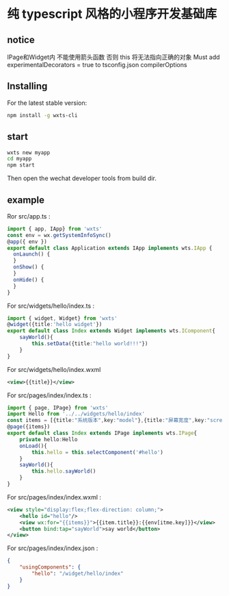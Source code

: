 # 纯 typescript 风格的小程序开发基础库

## notice
IPage和Widget内 不能使用箭头函数 否则 this 将无法指向正确的对象
Must add experimentalDecorators = true to tsconfig.json compilerOptions

## Installing

For the latest stable version:

```bash
npm install -g wxts-cli
```
## start
```bash
wxts new myapp
cd myapp
npm start
```
Then open the wechat developer tools from build dir.

## example

Ror src/app.ts :
```ts
import { app, IApp} from 'wxts'
const env = wx.getSystemInfoSync()
@app({ env })
export default class Application extends IApp implements wts.IApp {
  onLaunch() {
  }
  onShow() {
  }
  onHide() {
  }
}
```
For src/widgets/hello/index.ts :
```ts
import { widget, Widget} from 'wxts'
@widget({title:'hello widget'})
export default class Index extends Widget implements wts.IComponent{
    sayWorld(){
        this.setData({title:"hello world!!!"})
    }
}
```
For src/widgets/hello/index.wxml
```xml
<view>{{title}}</view>
```
For src/pages/index/index.ts : 
```ts
import { page, IPage} from 'wxts'
import Hello from '../../widgets/hello/index'
const items = [{title:"系统版本",key:"model"},{title:"屏幕宽度",key:"screenWidth"},{title:"屏幕高度",key:"screenHeight"}]
@page({items})
export default class Index extends IPage implements wts.IPage{
    private hello:Hello
    onLoad(){
        this.hello = this.selectComponent('#hello')
    }
    sayWorld(){
        this.hello.sayWorld()
    }
}
```
For src/pages/index/index.wxml :
```xml
<view style="display:flex;flex-direction: column;">
    <hello id="hello"/>
    <view wx:for="{{items}}">{{item.title}}:{{env[itme.key]}}</view>
    <button bind:tap="sayWorld">say world</button>
</view>
```
For src/pages/index/index.json :
```json
{
    "usingComponents": {
        "hello": "/widget/hello/index"
    }
}
```

